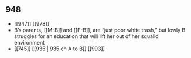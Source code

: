 ## 948
- [[947]] [[978]] 
- B’s parents, [[M-B]] and [[F-B]], are “just poor white trash,” but lowly B struggles for an education that will lift her out of her squalid environment
- [[745]] [[935 | 935 ch A to B]] [[993]] 

